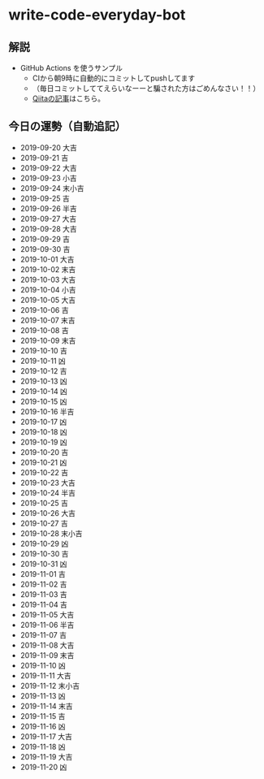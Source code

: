 # write-code-everyday-bot

## 解説

- GitHub Actions を使うサンプル
  - CIから朝9時に自動的にコミットしてpushしてます
  - （毎日コミットしててえらいなーーと騙された方はごめんなさい！！）
  - [Qiitaの記事](https://qiita.com/ykhirao/items/65fee829ee0478187027)はこちら。

## 今日の運勢（自動追記）

- 2019-09-20 大吉
- 2019-09-21 吉
- 2019-09-22 大吉
- 2019-09-23 小吉
- 2019-09-24 末小吉
- 2019-09-25 吉
- 2019-09-26 半吉
- 2019-09-27 大吉
- 2019-09-28 大吉
- 2019-09-29 吉
- 2019-09-30 吉
- 2019-10-01 大吉
- 2019-10-02 末吉
- 2019-10-03 大吉
- 2019-10-04 小吉
- 2019-10-05 大吉
- 2019-10-06 吉
- 2019-10-07 末吉
- 2019-10-08 吉
- 2019-10-09 末吉
- 2019-10-10 吉
- 2019-10-11 凶
- 2019-10-12 吉
- 2019-10-13 凶
- 2019-10-14 凶
- 2019-10-15 凶
- 2019-10-16 半吉
- 2019-10-17 凶
- 2019-10-18 凶
- 2019-10-19 凶
- 2019-10-20 吉
- 2019-10-21 凶
- 2019-10-22 吉
- 2019-10-23 大吉
- 2019-10-24 半吉
- 2019-10-25 吉
- 2019-10-26 大吉
- 2019-10-27 吉
- 2019-10-28 末小吉
- 2019-10-29 凶
- 2019-10-30 吉
- 2019-10-31 凶
- 2019-11-01 吉
- 2019-11-02 吉
- 2019-11-03 吉
- 2019-11-04 吉
- 2019-11-05 大吉
- 2019-11-06 半吉
- 2019-11-07 吉
- 2019-11-08 大吉
- 2019-11-09 末吉
- 2019-11-10 凶
- 2019-11-11 大吉
- 2019-11-12 末小吉
- 2019-11-13 凶
- 2019-11-14 末吉
- 2019-11-15 吉
- 2019-11-16 凶
- 2019-11-17 大吉
- 2019-11-18 凶
- 2019-11-19 大吉
- 2019-11-20 凶
